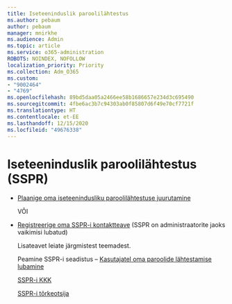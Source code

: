 ```yaml
---
title: Iseteeninduslik paroolilähtestus
ms.author: pebaum
author: pebaum
manager: mnirkhe
ms.audience: Admin
ms.topic: article
ms.service: o365-administration
ROBOTS: NOINDEX, NOFOLLOW
localization_priority: Priority
ms.collection: Adm_O365
ms.custom:
- "9002464"
- "4769"
ms.openlocfilehash: 89bd5daa05a2466ee58b1686657e234d3c695490
ms.sourcegitcommit: 4fbe6ac3b7c94303ab0f85807d6f49e70cf7721f
ms.translationtype: HT
ms.contentlocale: et-EE
ms.lasthandoff: 12/15/2020
ms.locfileid: "49676338"
---
```

# <a name="self-service-password-reset-sspr"></a>Iseteeninduslik paroolilähtestus (SSPR)

- [Plaanige oma iseteenindusliku paroolilähtestuse juurutamine](https://go.microsoft.com/fwlink/?linkid=2142944)  

    VÕI
- [Registreerige oma SSPR-i kontaktteave](https://go.microsoft.com/fwlink/?linkid=849451) (SSPR on administraatorite jaoks vaikimisi lubatud)

    Lisateavet leiate järgmistest teemadest.

    Peamine SSPR-i seadistus – [Kasutajatel oma paroolide lähtestamise lubamine](https://docs.microsoft.com/microsoft-365/admin/add-users/let-users-reset-passwords)

    [SSPR-i KKK](https://docs.microsoft.com/azure/active-directory/authentication/active-directory-passwords-faq)

    [SSPR-i tõrkeotsija](https://docs.microsoft.com/azure/active-directory/authentication/active-directory-passwords-troubleshoot)
